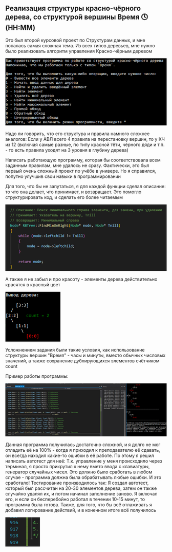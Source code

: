 ## Реализация структуры красно-чёрного дерева, со структурой вершины Время 🕓 (HH:MM)

Это был второй курсовой проект по Структурам данных, и мне попалась самая сложная тема. Из всех типов деревьев, мне нужно было реализовать алгоритм управления Красно-чёрным деревом

![](picture/901.png)

Надо ли говорить, что его структура и правила намного сложнее аналогов: Если у АВЛ всего 4 правила на перестановку вершин, то у КЧ из 12 (включая самые разные, по типу красной тёти, чёрного дяди и т.п. - то есть правила уходят на 3 уровня в глубину дерева)

Написать работающую программу, которая бы соответствовала всем заданным правилам, мне удалось не сразу. Фактически, это был первый очень сложный проект по учёбе в универе. Но я справился, попутно улучшив свои навыки в программировании

Для того, что бы не запутаться, я для каждой функции сделал описание: то что она делает, что принимает, и возвращает. Это помогло структурировать код, и сделать его более читаемым

![](picture/001.png)

А также я не забыл и про красоту - элементы дерева действительно красятся в красный цвет 

![](picture/902.png)

Усложнением задания были такие условия, как использование структуры вершин "Время" - часы и минуты, вместо обычных числовых значений, а также сохранение дублирующихся элементов счётчиком count

Пример работы программы:

![](picture/002.png)

Данная программа получилась достаточно сложной, и я долго не мог отладить её на 100% - когда я приходил к преподавателю её сдавать, он всегда находил какие-то ошибки в её работе. По этому я решил написать автотест для неё: Т.к. управление у меня происходило через терминал, я просто прикрутил к нему вмето ввода с клавиатуры, генератор случайных чисел. Это должно было сработать в любом случае - программа должна была обрабатывать любые ошибки. И это сработало! Тестирование производилось так: Я создал автотест, который был рассчитан на 20-30 элементов дерева, затем он также случайно удалял их, и потом начинал заполнение заново. Я включал его, и если он бесперебойно работал в течении 10-15 минут, то программа была готова. Также, для того, что бы всё отлаживать я добавил логирование действий, и в конечном итоге всё получилось

![](picture/904.png)
